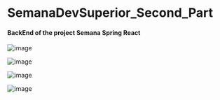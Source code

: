 # SemanaDevSuperior_Second_Part

<h4>BackEnd of the project Semana Spring React</h4>

<div>

![image](https://user-images.githubusercontent.com/64970716/117182518-d2f23180-adac-11eb-9cec-3f4757907ba7.png)

![image](https://user-images.githubusercontent.com/64970716/117182594-e8fff200-adac-11eb-8485-2c14428500e3.png)

![image](https://user-images.githubusercontent.com/64970716/117182638-fae19500-adac-11eb-9e3a-495328fc07ef.png)

![image](https://user-images.githubusercontent.com/64970716/117182696-0fbe2880-adad-11eb-9dfe-459c78b7d1b1.png)

</div>
